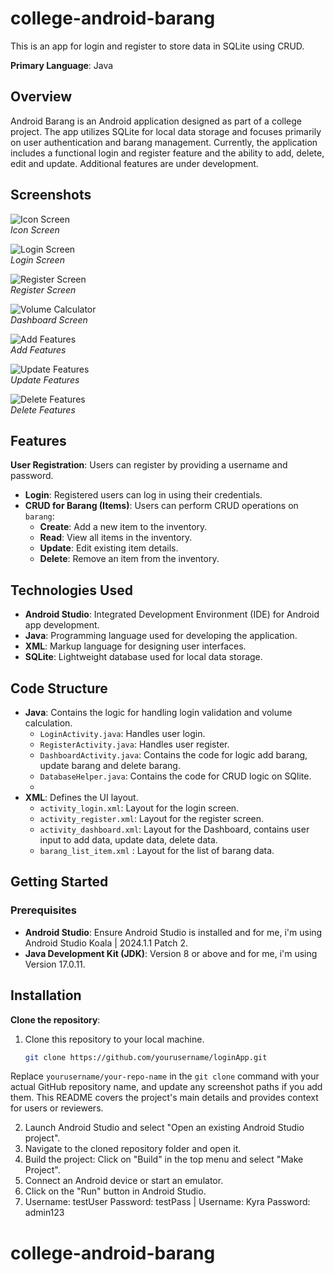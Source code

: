 # college-android-barang
This is an app for login and register to store data in SQLite using CRUD.

**Primary Language**: Java

## Overview

Android Barang is an Android application designed as part of a college project. The app utilizes SQLite for local data storage and focuses primarily on user authentication and barang management. Currently, the application includes a functional login and register feature and the ability to add, delete, edit and update. Additional features are under development.

## Screenshots

![Icon Screen](Screenshoots/homeicon.png)  
*Icon Screen*

![Login Screen](Screenshoots/login.png)  
*Login Screen*

![Register Screen](Screenshoots/register.png)  
*Register Screen*

![Volume Calculator](Screenshoots/dashboard.png)  
*Dashboard Screen*

![Add Features](Screenshoots/add.png)  
*Add Features*

![Update Features](Screenshoots/Updated.png)  
*Update Features*

![Delete Features](Screenshoots/deleted.png)  
*Delete Features*


## Features

 **User Registration**: Users can register by providing a username and password.
- **Login**: Registered users can log in using their credentials.
- **CRUD for Barang (Items)**: Users can perform CRUD operations on `barang`:
  - **Create**: Add a new item to the inventory.
  - **Read**: View all items in the inventory.
  - **Update**: Edit existing item details.
  - **Delete**: Remove an item from the inventory.

## Technologies Used

- **Android Studio**: Integrated Development Environment (IDE) for Android app development.
- **Java**: Programming language used for developing the application.
- **XML**: Markup language for designing user interfaces.
- **SQLite**: Lightweight database used for local data storage.

## Code Structure

- **Java**: Contains the logic for handling login validation and volume calculation.
  - `LoginActivity.java`: Handles user login.
  - `RegisterActivity.java`: Handles user register.
  - `DashboardActivity.java`: Contains the code for logic add barang, update barang and delete barang.
  - `DatabaseHelper.java`: Contains the code for CRUD logic on SQlite.
  -    
- **XML**: Defines the UI layout.
  - `activity_login.xml`: Layout for the login screen.
  - `activity_register.xml`: Layout for the register screen.
  - `activity_dashboard.xml`: Layout for the Dashboard, contains user input to add data, update data, delete data.
  - `barang_list_item.xml` : Layout for the list of barang data.

## Getting Started

### Prerequisites
- **Android Studio**: Ensure Android Studio is installed and for me, i'm using Android Studio Koala | 2024.1.1 Patch 2.
- **Java Development Kit (JDK)**: Version 8 or above and for me, i'm using Version 17.0.11.

## Installation

**Clone the repository**:
1. Clone this repository to your local machine.
   ```bash
   git clone https://github.com/yourusername/loginApp.git
   
Replace `yourusername/your-repo-name` in the `git clone` command with your actual GitHub repository name, and update any screenshot paths if you add them. This README covers the project's main details and provides context for users or reviewers.

2. Launch Android Studio and select "Open an existing Android Studio project".
3. Navigate to the cloned repository folder and open it.
4. Build the project: Click on "Build" in the top menu and select "Make Project".
5. Connect an Android device or start an emulator.
6. Click on the "Run" button in Android Studio.
7. Username: testUser Password: testPass | Username: Kyra Password: admin123
# college-android-barang
